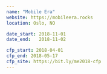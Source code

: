 ```yaml
---
name: "Mobile Era"
website: https://mobileera.rocks
location: Oslo, NO

date_start: 2018-11-01
date_end:   2018-11-02

cfp_start: 2018-04-01
cfp_end: 2018-05-17
cfp_site: https://bit.ly/me2018-cfp
---
```

